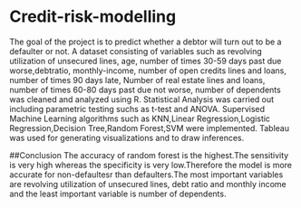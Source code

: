 # Credit-risk-modelling
The goal of the project is to predict whether a debtor will turn out to be a defaulter or not.
A dataset consisting of variables such as revolving utilization of unsecured lines, age, number of times 30-59 days past due worse,debtratio, monthly-income, number of open credits lines and loans, number of times 90 days late, Number of real estate lines and loans, number of times 60-80 days past due not worse, number of dependents was cleaned and analyzed using R.
Statistical Analysis was carried out including parametric testing suchs as t-test and ANOVA.
Supervised Machine Learning algorithms such as KNN,Linear Regression,Logistic Regression,Decision Tree,Random Forest,SVM were implemented.
Tableau was used for generating visualizations and to draw inferences.


##Conclusion
The accuracy of random forest is the highest.The sensitivity is very high whereas the specificity is very low.Therefore the model is more accurate for non-defaultesr than defaulters.The most important variables are revolving utilization of unsecured lines, debt ratio and monthly income and the least important variable is number of dependents.
